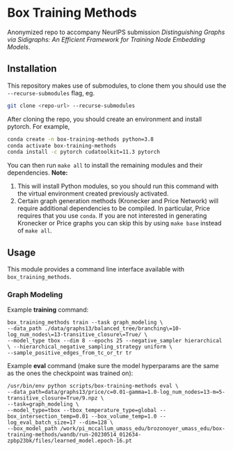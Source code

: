 # Box Training Methods

Anonymized repo to accompany NeurIPS submission _Distinguishing Graphs via Sidigraphs: An Efficient Framework for Training Node Embedding Models_.

## Installation

This repository makes use of submodules, to clone them you should use the `--recurse-submodules` flag, eg.
```bash
git clone <repo-url> --recurse-submodules
```
After cloning the repo, you should create an environment and install pytorch. For example,

```bash
conda create -n box-training-methods python=3.8
conda activate box-training-methods
conda install -c pytorch cudatoolkit=11.3 pytorch
```

You can then run `make all` to install the remaining modules and their dependencies. **Note:**
1. This will install Python modules, so you should run this command with the virtual environment created previously activated.
2. Certain graph generation methods (Kronecker and Price Network) will require additional dependencies to be compiled. In particular, Price requires that you use `conda`. If you are not interested in generating Kronecker or Price graphs you can skip this by using `make base` instead of `make all`.

## Usage

This module provides a command line interface available with `box_training_methods`.

### Graph Modeling

Example **training** command:
```
box_training_methods train --task graph_modeling \
--data_path ./data/graphs13/balanced_tree/branching\=10-log_num_nodes\=13-transitive_closure\=True/ \
--model_type tbox --dim 8 --epochs 25 --negative_sampler hierarchical \ --hierarchical_negative_sampling_strategy uniform \
--sample_positive_edges_from_tc_or_tr tr
```

Example **eval** command (make sure the model hyperparams are the same as the ones the checkpoint was trained on):
```
/usr/bin/env python scripts/box-training-methods eval \
--data_path=data/graphs13/price/c=0.01-gamma=1.0-log_num_nodes=13-m=5-transitive_closure=True/9.npz \
--task=graph_modeling \
--model_type=tbox --tbox_temperature_type=global --box_intersection_temp=0.01 --box_volume_temp=1.0 --log_eval_batch_size=17 --dim=128 \
--box_model_path /work/pi_mccallum_umass_edu/brozonoyer_umass_edu/box-training-methods/wandb/run-20230514_012634-zpbp23bk/files/learned_model.epoch-16.pt
```
